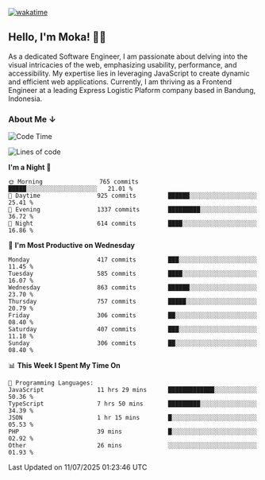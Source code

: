 [![wakatime](https://wakatime.com/badge/user/af9abd23-dba3-4dbe-973c-b045a9417a55.svg?style=social)](https://wakatime.com/@af9abd23-dba3-4dbe-973c-b045a9417a55)
## Hello, I'm Moka! 👋🏼


As a dedicated Software Engineer, I am passionate about delving into the visual intricacies of the web, emphasizing usability, performance, and accessibility. My expertise lies in leveraging JavaScript to create dynamic and efficient web applications. Currently, I am thriving as a Frontend Engineer at a leading Express Logistic Plaform company based in Bandung, Indonesia.

### About Me ↓

<!--START_SECTION:waka-->
![Code Time](http://img.shields.io/badge/Code%20Time-12%2C328%20hrs%2032%20mins-blue)

![Lines of code](https://img.shields.io/badge/From%20Hello%20World%20I%27ve%20Written-9.6%20million%20lines%20of%20code-blue)

**I'm a Night 🦉** 

```text
🌞 Morning                765 commits         █████░░░░░░░░░░░░░░░░░░░░   21.01 % 
🌆 Daytime                925 commits         ██████░░░░░░░░░░░░░░░░░░░   25.41 % 
🌃 Evening                1337 commits        █████████░░░░░░░░░░░░░░░░   36.72 % 
🌙 Night                  614 commits         ████░░░░░░░░░░░░░░░░░░░░░   16.86 % 
```
📅 **I'm Most Productive on Wednesday** 

```text
Monday                   417 commits         ███░░░░░░░░░░░░░░░░░░░░░░   11.45 % 
Tuesday                  585 commits         ████░░░░░░░░░░░░░░░░░░░░░   16.07 % 
Wednesday                863 commits         ██████░░░░░░░░░░░░░░░░░░░   23.70 % 
Thursday                 757 commits         █████░░░░░░░░░░░░░░░░░░░░   20.79 % 
Friday                   306 commits         ██░░░░░░░░░░░░░░░░░░░░░░░   08.40 % 
Saturday                 407 commits         ███░░░░░░░░░░░░░░░░░░░░░░   11.18 % 
Sunday                   306 commits         ██░░░░░░░░░░░░░░░░░░░░░░░   08.40 % 
```


📊 **This Week I Spent My Time On** 

```text
💬 Programming Languages: 
JavaScript               11 hrs 29 mins      █████████████░░░░░░░░░░░░   50.36 % 
TypeScript               7 hrs 50 mins       █████████░░░░░░░░░░░░░░░░   34.39 % 
JSON                     1 hr 15 mins        █░░░░░░░░░░░░░░░░░░░░░░░░   05.53 % 
PHP                      39 mins             █░░░░░░░░░░░░░░░░░░░░░░░░   02.92 % 
Other                    26 mins             ░░░░░░░░░░░░░░░░░░░░░░░░░   01.93 % 
```


 Last Updated on 11/07/2025 01:23:46 UTC
<!--END_SECTION:waka-->
